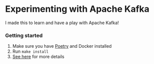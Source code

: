# Experimenting with Apache Kafka 

I made this to learn and have a play with Apache Kafka!

### Getting started
1. Make sure you have [Poetry](https://python-poetry.org/docs/) and Docker installed
2. Run `make install`
3. [See here](https://developer.confluent.io/get-started/python) for more details